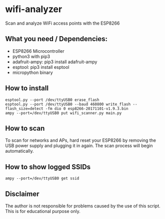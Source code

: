 # wifi-analyzer
Scan and analyze WiFi access points with the ESP8266

## What you need / Dependencies:
- ESP8266 Microcontroller
- python3 with pip3
- adafruit-ampy: pip3 install adafruit-ampy
- esptool: pip3 install esptool
- micropython binary

## How to install
~~~
esptool.py --port /dev/ttyUSB0 erase_flash
esptool.py --port /dev/ttyUSB0 --baud 460800 write_flash --flash_size=detect -fm dio 0 esp8266-20171101-v1.9.3.bin
ampy --port=/dev/ttyUSB0 put wifi_scanner.py main.py
~~~

## How to scan
To scan for networks and APs, hard reset your ESP8266 by removing the USB power supply and plugging it in again. The scan process will begin automatically.

## How to show logged SSIDs
~~~
ampy --port=/dev/ttyUSB0 get ssid
~~~

## Disclaimer
The author is not responsible for problems caused by the use of this script. This is for educational purpose only.
